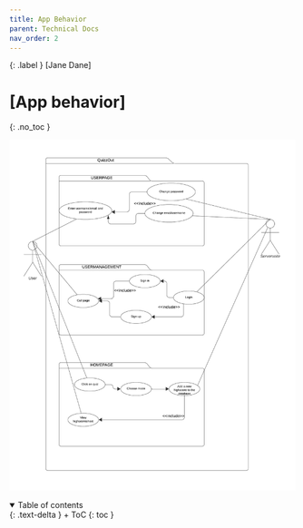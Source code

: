 ```yaml
---
title: App Behavior
parent: Technical Docs
nav_order: 2
---
```


{: .label }
[Jane Dane]

# [App behavior]
{: .no_toc }

![Anwendungsfalldiagramm](https://github.com/Sebi2030/QuizzOut/blob/main/Anwendungsfalldiagramm%20(2).png)


<details open markdown="block">
{: .text-delta }
<summary>Table of contents</summary>
+ ToC
{: toc }
</details>
